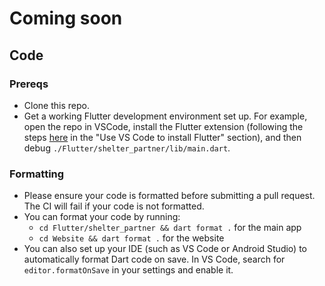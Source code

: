 # Coming soon

## Code
### Prereqs
- Clone this repo.
- Get a working Flutter development environment set up. For example, open the repo in VSCode, install the Flutter extension (following the steps [here](https://docs.flutter.dev/get-started/install/windows/mobile#use-vs-code-to-install-flutter) in the "Use VS Code to install Flutter" section), and then debug `./Flutter/shelter_partner/lib/main.dart`.

### Formatting
- Please ensure your code is formatted before submitting a pull request. The CI will fail if your code is not formatted.
- You can format your code by running:
  - `cd Flutter/shelter_partner && dart format .` for the main app
  - `cd Website && dart format .` for the website
- You can also set up your IDE (such as VS Code or Android Studio) to automatically format Dart code on save. In VS Code, search for `editor.formatOnSave` in your settings and enable it.
